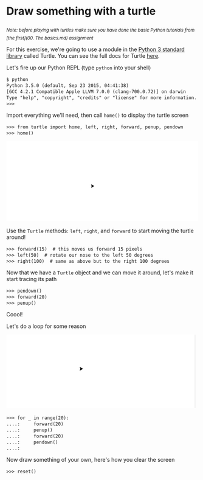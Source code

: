 # Draw something with a turtle

<sub>*Note: before playing with turtles make sure you have done the basic Python tutorials from [the first](00. The basics.md) assignment*</sub>

For this exercise, we're going to use a module in the [Python 3 standard library](https://docs.python.org/3/library/) called
Turtle. You can see the full docs for Turtle [here](https://docs.python.org/3/library/turtle.html).

Let's fire up our Python REPL (type `python` into your shell)

    $ python
    Python 3.5.0 (default, Sep 23 2015, 04:41:38) 
    [GCC 4.2.1 Compatible Apple LLVM 7.0.0 (clang-700.0.72)] on darwin
    Type "help", "copyright", "credits" or "license" for more information.
    >>> 


Import everything we'll need, then call `home()` to display the turtle screen 

    >>> from turtle import home, left, right, forward, penup, pendown
    >>> home()
    
<img src="https://github.com/3-strand-code/assignments/blob/master/assets/img/turtle/home.png">

Use the `Turtle` methods: `left`, `right`, and `forward` to start moving the turtle around!

    >>> forward(15)  # this moves us forward 15 pixels
    >>> left(50)  # rotate our nose to the left 50 degrees
    >>> right(100)  # same as above but to the right 100 degrees


Now that we have a `Turtle` object and we can move it around, let's make it start tracing its path

    >>> pendown()
    >>> forward(20)
    >>> penup()

Coool!

Let's do a loop for some reason

<img src="https://github.com/3-strand-code/assignments/blob/master/assets/img/turtle/loop-to-the-right.gif">


    >>> for _ in range(20):
    ....:     forward(20)
    ....:     penup()
    ....:     forward(20)
    ....:     pendown()
    ....:


Now draw something of your own, here's how you clear the screen

    >>> reset()
    
